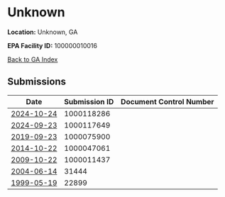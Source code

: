 # Unknown

**Location:** Unknown, GA

**EPA Facility ID:** 100000010016

[Back to GA Index](../../index.md)

## Submissions

| Date | Submission ID | Document Control Number |
|------|--------------|-------------------------|
| [2024-10-24](submissions/1000118286.md) | 1000118286 |  |
| [2024-09-23](submissions/1000117649.md) | 1000117649 |  |
| [2019-09-23](submissions/1000075900.md) | 1000075900 |  |
| [2014-10-22](submissions/1000047061.md) | 1000047061 |  |
| [2009-10-22](submissions/1000011437.md) | 1000011437 |  |
| [2004-06-14](submissions/31444.md) | 31444 |  |
| [1999-05-19](submissions/22899.md) | 22899 |  |

